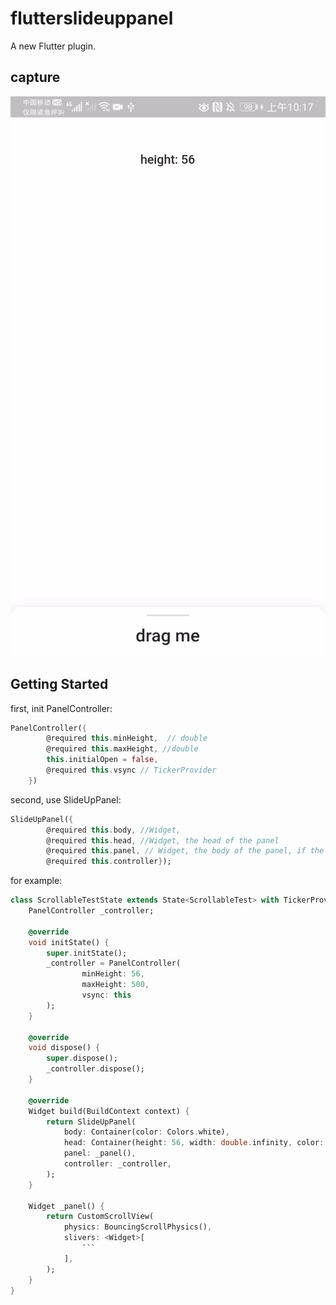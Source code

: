 # flutterslideuppanel

A new Flutter plugin.

## capture

![image](https://github.com/beiger/flutter_slide_up_panel/blob/master/gif/2.gif)

## Getting Started

first, init PanelController:
```dart
PanelController({
		@required this.minHeight,  // double
		@required this.maxHeight, //double
		this.initialOpen = false,
		@required this.vsync // TickerProvider
	})
```
second, use SlideUpPanel:
```dart
SlideUpPanel({
		@required this.body, //Widget, 
		@required this.head, //Widget, the head of the panel
		@required this.panel, // Widget, the body of the panel, if the panel is scrollable, donot set ScrollController for the panel
		@required this.controller});
```

for example:
```dart
class ScrollableTestState extends State<ScrollableTest> with TickerProviderStateMixin {
	PanelController _controller;

	@override
	void initState() {
		super.initState();
		_controller = PanelController(
				minHeight: 56,
				maxHeight: 500,
				vsync: this
		);
	}

	@override
	void dispose() {
		super.dispose();
		_controller.dispose();
	}

	@override
	Widget build(BuildContext context) {
		return SlideUpPanel(
			body: Container(color: Colors.white),
			head: Container(height: 56, width: double.infinity, color: Colors.green),
			panel: _panel(),
			controller: _controller,
		);
	}

	Widget _panel() {
		return CustomScrollView(
			physics: BouncingScrollPhysics(),
			slivers: <Widget>[
				```
			],
		);
	}
}
```


